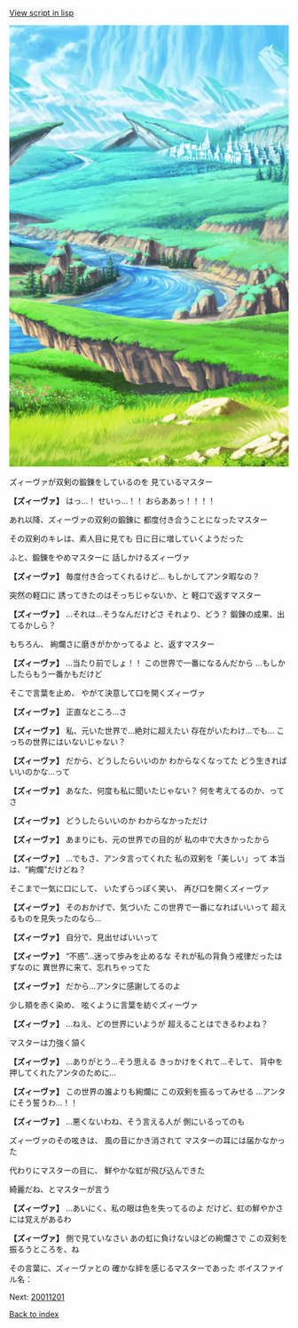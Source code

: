 [View script in lisp](../scripts/10431214.txt)

![plain.png](../images/backgrounds/plain.png)

ズィーヴァが双剣の鍛錬をしているのを
見ているマスター

**【ズィーヴァ】**
はっ…！
せいっ…！！
おらああっ！！！！

あれ以降、ズィーヴァの双剣の鍛錬に
都度付き合うことになったマスター

その双剣のキレは、素人目に見ても
日に日に増していくようだった

ふと、鍛錬をやめマスターに
話しかけるズィーヴァ

**【ズィーヴァ】**
毎度付き合ってくれるけど…
もしかしてアンタ暇なの？

突然の軽口に
誘ってきたのはそっちじゃないか、と
軽口で返すマスター

**【ズィーヴァ】**
…それは…そうなんだけどさ
それより、どう？
鍛錬の成果、出てるかしら？

もちろん、
絢爛さに磨きがかかってるよ
と、返すマスター

**【ズィーヴァ】**
…当たり前でしょ！！
この世界で一番になるんだから
…もしかしたらもう一番かもだけど

そこで言葉を止め、
やがて決意して口を開くズィーヴァ

**【ズィーヴァ】**
正直なところ…さ

**【ズィーヴァ】**
私、元いた世界で…絶対に超えたい
存在がいたわけ…でも…
こっちの世界にはいないじゃない？

**【ズィーヴァ】**
だから、どうしたらいいのか
わからなくなってた
どう生きればいいのかな…って

**【ズィーヴァ】**
あなた、何度も私に聞いたじゃない？
何を考えてるのか、ってさ

**【ズィーヴァ】**
どうしたらいいのか
わからなかっただけ

**【ズィーヴァ】**
あまりにも、元の世界での目的が
私の中で大きかったから

**【ズィーヴァ】**
…でもさ、アンタ言ってくれた
私の双剣を「美しい」って
本当は、“絢爛”だけどね？

そこまで一気に口にして、
いたずらっぽく笑い、
再び口を開くズィーヴァ

**【ズィーヴァ】**
そのおかげで、気づいた
この世界で一番になればいいって
超えるものを見失ったのなら…

**【ズィーヴァ】**
自分で、見出せばいいって

**【ズィーヴァ】**
“不惑”…迷って歩みを止めるな
それが私の背負う戒律だったはずなのに
異世界に来て、忘れちゃってた

**【ズィーヴァ】**
だから…アンタに感謝してるのよ

少し頬を赤く染め、
呟くように言葉を紡ぐズィーヴァ

**【ズィーヴァ】**
…ねえ、どの世界にいようが
超えることはできるわよね？

マスターは力強く頷く

**【ズィーヴァ】**
…ありがとう…そう思える
きっかけをくれて…そして、
背中を押してくれたアンタのために…

**【ズィーヴァ】**
この世界の誰よりも絢爛に
この双剣を振るってみせる
…アンタにそう誓うわ…！！

**【ズィーヴァ】**
…悪くないわね、そう言える人が
側にいるってのも

ズィーヴァのその呟きは、
風の音にかき消されて
マスターの耳には届かなかった

代わりにマスターの目に、
鮮やかな虹が飛び込んできた

綺麗だね、とマスターが言う

**【ズィーヴァ】**
…あいにく、私の眼は色を失ってるのよ
だけど、虹の鮮やかさには覚えがあるわ

**【ズィーヴァ】**
側で見ていなさい
あの虹に負けないほどの絢爛さで
この双剣を振るうところを、ね

その言葉に、ズィーヴァとの
確かな絆を感じるマスターであった
ボイスファイル名：


Next: [20011201](20011201.md)

[Back to index](index.md)
